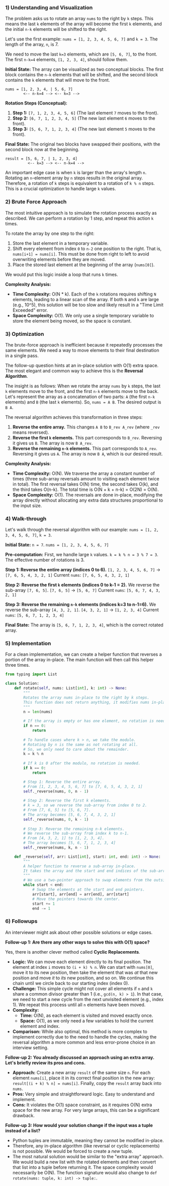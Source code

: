 ### 1) Understanding and Visualization

The problem asks us to rotate an array `nums` to the right by `k` steps. This means the last `k` elements of the array will become the first `k` elements, and the initial `n-k` elements will be shifted to the right.

Let's use the first example: `nums = [1, 2, 3, 4, 5, 6, 7]` and `k = 3`. The length of the array, `n`, is 7.

We need to move the last `k=3` elements, which are `[5, 6, 7]`, to the front. The first `n-k=4` elements, `[1, 2, 3, 4]`, should follow them.

**Initial State:**
The array can be visualized as two conceptual blocks. The first block contains the `n-k` elements that will be shifted, and the second block contains the `k` elements that will move to the front.

```
nums = [1, 2, 3, 4, | 5, 6, 7]
        <-- n-k=4 --> <-- k=3 -->
```

**Rotation Steps (Conceptual):**

1.  **Step 1:** `[7, 1, 2, 3, 4, 5, 6]` (The last element `7` moves to the front).
2.  **Step 2:** `[6, 7, 1, 2, 3, 4, 5]` (The new last element `6` moves to the front).
3.  **Step 3:** `[5, 6, 7, 1, 2, 3, 4]` (The new last element `5` moves to the front).

**Final State:**
The original two blocks have swapped their positions, with the second block now at the beginning.

```
result = [5, 6, 7, | 1, 2, 3, 4]
          <-- k=3 --> <-- n-k=4 -->
```

An important edge case is when `k` is larger than the array's length `n`. Rotating an `n`-element array by `n` steps results in the original array. Therefore, a rotation of `k` steps is equivalent to a rotation of `k % n` steps. This is a crucial optimization to handle large `k` values.

### 2) Brute Force Approach

The most intuitive approach is to simulate the rotation process exactly as described. We can perform a rotation by 1 step, and repeat this action `k` times.

To rotate the array by one step to the right:

1.  Store the last element in a temporary variable.
2.  Shift every element from index `0` to `n-2` one position to the right. That is, `nums[i+1] = nums[i]`. This must be done from right to left to avoid overwriting elements before they are moved.
3.  Place the stored last element at the beginning of the array (`nums[0]`).

We would put this logic inside a loop that runs `k` times.

**Complexity Analysis:**
*   **Time Complexity:** O(N * k). Each of the `k` rotations requires shifting `N` elements, leading to a linear scan of the array. If both `N` and `k` are large (e.g., 10^5), this solution will be too slow and likely result in a "Time Limit Exceeded" error.
*   **Space Complexity:** O(1). We only use a single temporary variable to store the element being moved, so the space is constant.

### 3) Optimization

The brute-force approach is inefficient because it repeatedly processes the same elements. We need a way to move elements to their final destination in a single pass.

The follow-up question hints at an in-place solution with O(1) extra space. The most elegant and common way to achieve this is the **Reversal Algorithm**.

The insight is as follows: When we rotate the array `nums` by `k` steps, the last `k` elements move to the front, and the first `n-k` elements move to the back.
Let's represent the array as a concatenation of two parts: `A` (the first `n-k` elements) and `B` (the last `k` elements).
So, `nums = A B`. The desired output is `B A`.

The reversal algorithm achieves this transformation in three steps:

1.  **Reverse the entire array.** This changes `A B` to `B_rev A_rev` (where `_rev` means reversed).
2.  **Reverse the first `k` elements.** This part corresponds to `B_rev`. Reversing it gives us `B`. The array is now `B A_rev`.
3.  **Reverse the remaining `n-k` elements.** This part corresponds to `A_rev`. Reversing it gives us `A`. The array is now `B A`, which is our desired result.

**Complexity Analysis:**
*   **Time Complexity:** O(N). We traverse the array a constant number of times (three sub-array reversals amount to visiting each element twice in total). The first reversal takes O(N) time, the second takes O(k), and the third takes O(n-k). The total time is O(N + k + n-k) = O(2N) = O(N).
*   **Space Complexity:** O(1). The reversals are done in-place, modifying the array directly without allocating any extra data structures proportional to the input size.

### 4) Walk-through

Let's walk through the reversal algorithm with our example: `nums = [1, 2, 3, 4, 5, 6, 7]`, `k = 3`.

**Initial State:** `n = 7`.
`nums = [1, 2, 3, 4, 5, 6, 7]`

**Pre-computation:**
First, we handle large `k` values.
`k = k % n = 3 % 7 = 3`.
The effective number of rotations is 3.

**Step 1: Reverse the entire array (indices 0 to 6).**
`[1, 2, 3, 4, 5, 6, 7]` -> `[7, 6, 5, 4, 3, 2, 1]`
Current `nums`: `[7, 6, 5, 4, 3, 2, 1]`

**Step 2: Reverse the first `k` elements (indices 0 to k-1 = 2).**
We reverse the sub-array `[7, 6, 5]`.
`[7, 6, 5]` -> `[5, 6, 7]`
Current `nums`: `[5, 6, 7, 4, 3, 2, 1]`

**Step 3: Reverse the remaining `n-k` elements (indices k=3 to n-1=6).**
We reverse the sub-array `[4, 3, 2, 1]`.
`[4, 3, 2, 1]` -> `[1, 2, 3, 4]`
Current `nums`: `[5, 6, 7, 1, 2, 3, 4]`

**Final State:**
The array is `[5, 6, 7, 1, 2, 3, 4]`, which is the correct rotated array.

### 5) Implementation

For a clean implementation, we can create a helper function that reverses a portion of the array in-place. The main function will then call this helper three times.

```python
from typing import List

class Solution:
    def rotate(self, nums: List[int], k: int) -> None:
        """
        Rotates the array nums in-place to the right by k steps.
        This function does not return anything, it modifies nums in-place.
        """
        n = len(nums)
        
        # If the array is empty or has one element, no rotation is needed.
        if n == 0:
            return
            
        # To handle cases where k > n, we take the modulo.
        # Rotating by n is the same as not rotating at all.
        # So, we only need to care about the remainder.
        k = k % n
        
        # If k is 0 after the modulo, no rotation is needed.
        if k == 0:
            return

        # Step 1: Reverse the entire array.
        # From [1, 2, 3, 4, 5, 6, 7] to [7, 6, 5, 4, 3, 2, 1]
        self._reverse(nums, 0, n - 1)
        
        # Step 2: Reverse the first k elements.
        # k = 3, so we reverse the sub-array from index 0 to 2.
        # From [7, 6, 5] to [5, 6, 7].
        # The array becomes [5, 6, 7, 4, 3, 2, 1]
        self._reverse(nums, 0, k - 1)
        
        # Step 3: Reverse the remaining n-k elements.
        # We reverse the sub-array from index k to n-1.
        # From [4, 3, 2, 1] to [1, 2, 3, 4].
        # The array becomes [5, 6, 7, 1, 2, 3, 4]
        self._reverse(nums, k, n - 1)

    def _reverse(self, arr: List[int], start: int, end: int) -> None:
        """
        A helper function to reverse a sub-array in-place.
        It takes the array and the start and end indices of the sub-array.
        """
        # We use a two-pointer approach to swap elements from the outside in.
        while start < end:
            # Swap the elements at the start and end pointers.
            arr[start], arr[end] = arr[end], arr[start]
            # Move the pointers towards the center.
            start += 1
            end -= 1

```

### 6) Followups

An interviewer might ask about other possible solutions or edge cases.

**Follow-up 1: Are there any other ways to solve this with O(1) space?**

Yes, there is another clever method called **Cyclic Replacements**.

*   **Logic:** We can move each element directly to its final position. The element at index `i` moves to `(i + k) % n`. We can start with `nums[0]`, move it to its new position, then take the element that was *at* that new position and move *it* to *its* new position, and so on. We continue this chain until we circle back to our starting index (index 0).
*   **Challenge:** This simple cycle might not cover all elements if `n` and `k` share a common divisor greater than 1 (i.e., `gcd(n, k) > 1`). In that case, we need to start a new cycle from the next unvisited element (e.g., index 1). We repeat this process until all `n` elements have been moved.
*   **Complexity:**
    *   **Time:** O(N), as each element is visited and moved exactly once.
    *   **Space:** O(1), as we only need a few variables to hold the current element and index.
*   **Comparison:** While also optimal, this method is more complex to implement correctly due to the need to handle the cycles, making the reversal algorithm a more common and less error-prone choice in an interview setting.

**Follow-up 2: You already discussed an approach using an extra array. Let's briefly review its pros and cons.**

*   **Approach:** Create a new array `result` of the same size `n`. For each element `nums[i]`, place it in its correct final position in the new array: `result[(i + k) % n] = nums[i]`. Finally, copy the `result` array back into `nums`.
*   **Pros:** Very simple and straightforward logic. Easy to understand and implement.
*   **Cons:** It violates the O(1) space constraint, as it requires O(N) extra space for the new array. For very large arrays, this can be a significant drawback.

**Follow-up 3: How would your solution change if the input was a tuple instead of a list?**

*   Python tuples are immutable, meaning they cannot be modified in-place.
*   Therefore, any in-place algorithm (like reversal or cyclic replacements) is not possible. We would be forced to create a *new* tuple.
*   The most natural solution would be similar to the "extra array" approach. We would build a new list with the rotated elements and then convert that list into a tuple before returning it. The space complexity would necessarily be O(N). The function signature would also change to `def rotate(nums: tuple, k: int) -> tuple:`.